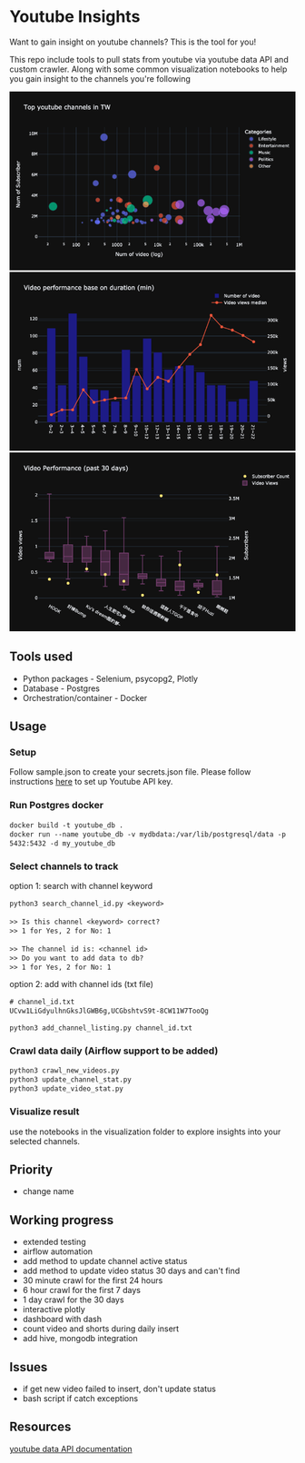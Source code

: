 # Youtube Insights

<!-- ## Introduction -->
Want to gain insight on youtube channels? This is the tool for you! 

This repo include tools to pull stats from youtube via youtube data API and custom crawler. Along with some common visualization notebooks to help you gain insight to the channels you're following

![channel distribution](images/channel_distribution.png)
![duration view relation](images/duration_view_relation.png)
![view-sub ratio](images/view_sub_ratio.png)



## Tools used

- Python packages - Selenium, psycopg2, Plotly
- Database - Postgres
- Orchestration/container - Docker

## Usage

### Setup

Follow sample.json to create your secrets.json file.
Please follow instructions [here](https://developers.google.com/youtube/v3/getting-started) to set up Youtube API key.

### Run Postgres docker
```
docker build -t youtube_db .
docker run --name youtube_db -v mydbdata:/var/lib/postgresql/data -p 5432:5432 -d my_youtube_db
```

### Select channels to track

option 1: search with channel keyword
```
python3 search_channel_id.py <keyword>

>> Is this channel <keyword> correct? 
>> 1 for Yes, 2 for No: 1

>> The channel id is: <channel id>
>> Do you want to add data to db?
>> 1 for Yes, 2 for No: 1
```

option 2: add with channel ids (txt file)
```
# channel_id.txt
UCvw1LiGdyulhnGksJlGWB6g,UCGbshtvS9t-8CW11W7TooQg
```
```
python3 add_channel_listing.py channel_id.txt
```

<!-- ### Run Airflow server -->

### Crawl data daily (Airflow support to be added)
```
python3 crawl_new_videos.py
python3 update_channel_stat.py 
python3 update_video_stat.py
```
### Visualize result
use the notebooks in the visualization folder to explore insights into your selected channels.

## Priority
- change name

## Working progress
- extended testing
- airflow automation
- add method to update channel active status
- add method to update video status 30 days and can't find
- 30 minute crawl for the first 24 hours
- 6 hour crawl for the first 7 days
- 1 day crawl for the 30 days
- interactive plotly
- dashboard with dash
- count video and shorts during daily insert
- add hive, mongodb integration

## Issues
- if get new video failed to insert, don't update status
- bash script if catch exceptions


## Resources
[youtube data API documentation](https://developers.google.com/youtube/v3/docs)